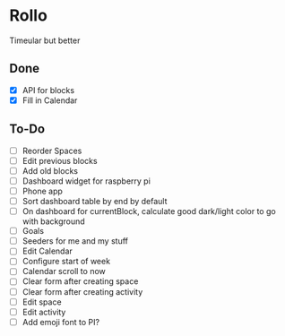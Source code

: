 # Rollo

Timeular but better

## Done
- [x] API for blocks
- [x] Fill in Calendar

## To-Do
- [ ] Reorder Spaces
- [ ] Edit previous blocks
- [ ] Add old blocks
- [ ] Dashboard widget for raspberry pi
- [ ] Phone app
- [ ] Sort dashboard table by end by default
- [ ] On dashboard for currentBlock, calculate good dark/light color to go with background
- [ ] Goals
- [ ] Seeders for me and my stuff
- [ ] Edit Calendar
- [ ] Configure start of week
- [ ] Calendar scroll to now
- [ ] Clear form after creating space
- [ ] Clear form after creating activity
- [ ] Edit space
- [ ] Edit activity
- [ ] Add emoji font to PI?
